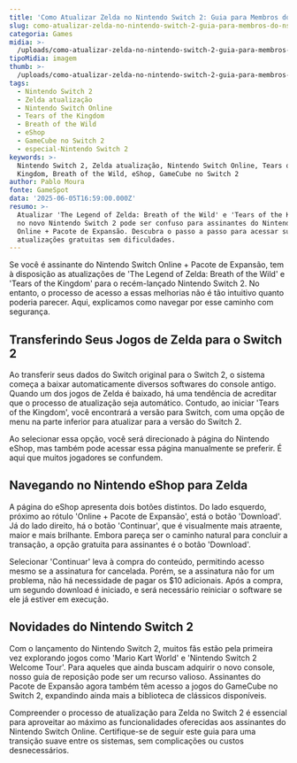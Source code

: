 ```yaml
---
title: 'Como Atualizar Zelda no Nintendo Switch 2: Guia para Membros do NSO'
slug: como-atualizar-zelda-no-nintendo-switch-2-guia-para-membros-do-nso
categoria: Games
midia: >-
  /uploads/como-atualizar-zelda-no-nintendo-switch-2-guia-para-membros-do-nso-thumb.jpg
tipoMidia: imagem
thumb: >-
  /uploads/como-atualizar-zelda-no-nintendo-switch-2-guia-para-membros-do-nso-thumb.jpg
tags:
  - Nintendo Switch 2
  - Zelda atualização
  - Nintendo Switch Online
  - Tears of the Kingdom
  - Breath of the Wild
  - eShop
  - GameCube no Switch 2
  - especial-Nintendo Switch 2
keywords: >-
  Nintendo Switch 2, Zelda atualização, Nintendo Switch Online, Tears of the
  Kingdom, Breath of the Wild, eShop, GameCube no Switch 2
author: Pablo Moura
fonte: GameSpot
data: '2025-06-05T16:59:00.000Z'
resumo: >-
  Atualizar 'The Legend of Zelda: Breath of the Wild' e 'Tears of the Kingdom'
  no novo Nintendo Switch 2 pode ser confuso para assinantes do Nintendo Switch
  Online + Pacote de Expansão. Descubra o passo a passo para acessar suas
  atualizações gratuitas sem dificuldades.
---
```


Se você é assinante do Nintendo Switch Online + Pacote de Expansão, tem à disposição as atualizações de 'The Legend of Zelda: Breath of the Wild' e 'Tears of the Kingdom' para o recém-lançado Nintendo Switch 2. No entanto, o processo de acesso a essas melhorias não é tão intuitivo quanto poderia parecer. Aqui, explicamos como navegar por esse caminho com segurança.

## Transferindo Seus Jogos de Zelda para o Switch 2

Ao transferir seus dados do Switch original para o Switch 2, o sistema começa a baixar automaticamente diversos softwares do console antigo. Quando um dos jogos de Zelda é baixado, há uma tendência de acreditar que o processo de atualização seja automático. Contudo, ao iniciar 'Tears of the Kingdom', você encontrará a versão para Switch, com uma opção de menu na parte inferior para atualizar para a versão do Switch 2.

Ao selecionar essa opção, você será direcionado à página do Nintendo eShop, mas também pode acessar essa página manualmente se preferir. É aqui que muitos jogadores se confundem.

## Navegando no Nintendo eShop para Zelda

A página do eShop apresenta dois botões distintos. Do lado esquerdo, próximo ao rótulo 'Online + Pacote de Expansão', está o botão 'Download'. Já do lado direito, há o botão 'Continuar', que é visualmente mais atraente, maior e mais brilhante. Embora pareça ser o caminho natural para concluir a transação, a opção gratuita para assinantes é o botão 'Download'.

Selecionar 'Continuar' leva à compra do conteúdo, permitindo acesso mesmo se a assinatura for cancelada. Porém, se a assinatura não for um problema, não há necessidade de pagar os $10 adicionais. Após a compra, um segundo download é iniciado, e será necessário reiniciar o software se ele já estiver em execução.

## Novidades do Nintendo Switch 2

Com o lançamento do Nintendo Switch 2, muitos fãs estão pela primeira vez explorando jogos como 'Mario Kart World' e 'Nintendo Switch 2 Welcome Tour'. Para aqueles que ainda buscam adquirir o novo console, nosso guia de reposição pode ser um recurso valioso. Assinantes do Pacote de Expansão agora também têm acesso a jogos do GameCube no Switch 2, expandindo ainda mais a biblioteca de clássicos disponíveis.

Compreender o processo de atualização para Zelda no Switch 2 é essencial para aproveitar ao máximo as funcionalidades oferecidas aos assinantes do Nintendo Switch Online. Certifique-se de seguir este guia para uma transição suave entre os sistemas, sem complicações ou custos desnecessários.
